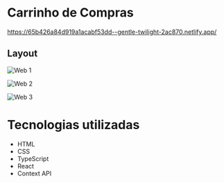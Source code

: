 # Carrinho de Compras 

https://65b426a84d919a1acabf53dd--gentle-twilight-2ac870.netlify.app/

## Layout
![Web 1](https://media.licdn.com/dms/image/D4D22AQGkf9Yf6j-nmw/feedshare-shrink_2048_1536/0/1706306090603?e=1709164800&v=beta&t=hyjRyHImvrakJZwUCKHVYFLd_kSB5TQ4BT8H86lRgQI)

![Web 2](https://media.licdn.com/dms/image/D4D22AQHAauQqj8CVCw/feedshare-shrink_2048_1536/0/1706306090442?e=1709164800&v=beta&t=cFW_61XfjIwM-0gC7NirKb6a_Ws0R48gRQCHeAudEaU)

![Web 3](https://media.licdn.com/dms/image/D4D22AQHh3xlHEnRbhQ/feedshare-shrink_2048_1536/0/1706306090592?e=1709164800&v=beta&t=PgOD5xRwPAyXYqBdxyim9SHnb7PnXwnN4T4Zhia0teI)

# Tecnologias utilizadas
- HTML
- CSS
- TypeScript
- React
- Context API
